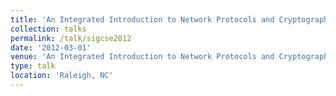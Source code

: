 ```yaml
---
title: 'An Integrated Introduction to Network Protocols and Cryptography to High School Students'
collection: talks
permalink: /talk/sigcse2012
date: '2012-03-01'
venue: 'An Integrated Introduction to Network Protocols and Cryptography to High School Students. Poster Presentation at ACM SIGCSE 2012'
type: talk
location: 'Raleigh, NC'
---
```


